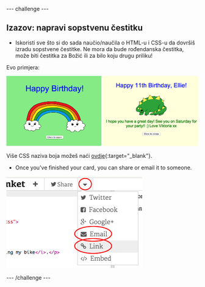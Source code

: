 \--- challenge \---

## Izazov: napravi sopstvenu čestitku

+ Iskoristi sve što si do sada naučio/naučila o HTML-u i CSS-u da dovršiš izradu sopstvene čestitke. Ne mora da bude rođendanska čestitka, može biti čestitka za Božić ili za bilo koju drugu priliku!

Evo primjera:

![screenshot](images/birthday-final.png)

Više CSS naziva boja možeš naći [ovdje](http://jumpto.cc/colours){:target="_blank"}.

+ Once you've finished your card, you can share or email it to someone.

![screenshot](images/birthday-share.png)

\--- /challenge \---
